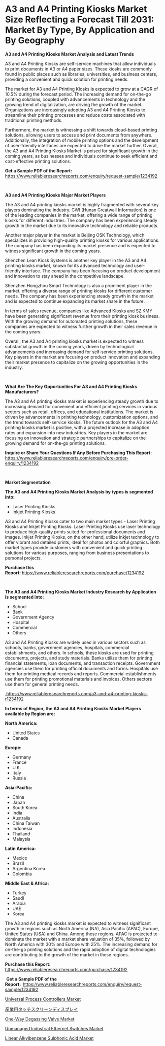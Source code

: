 <p><h1>A3 and A4 Printing Kiosks Market Size Reflecting a Forecast Till 2031: Market By Type, By Application and By Geography</h1></p><p><strong>A3 and A4 Printing Kiosks Market Analysis and Latest Trends</strong></p>
<p><p>A3 and A4 Printing Kiosks are self-service machines that allow individuals to print documents in A3 or A4 paper sizes. These kiosks are commonly found in public places such as libraries, universities, and business centers, providing a convenient and quick solution for printing needs.</p><p>The market for A3 and A4 Printing Kiosks is expected to grow at a CAGR of 10.5% during the forecast period. The increasing demand for on-the-go printing solutions, coupled with advancements in technology and the growing trend of digitalization, are driving the growth of the market. Organizations are increasingly adopting A3 and A4 Printing Kiosks to streamline their printing processes and reduce costs associated with traditional printing methods.</p><p>Furthermore, the market is witnessing a shift towards cloud-based printing solutions, allowing users to access and print documents from anywhere. Additionally, the integration of mobile printing options and the development of user-friendly interfaces are expected to drive the market further. Overall, the A3 and A4 Printing Kiosks Market is poised for significant growth in the coming years, as businesses and individuals continue to seek efficient and cost-effective printing solutions.</p></p>
<p><strong>Get a Sample PDF of the Report:&nbsp;</strong> <a href="https://www.reliableresearchreports.com/enquiry/request-sample/1234192">https://www.reliableresearchreports.com/enquiry/request-sample/1234192</a></p>
<p>&nbsp;</p>
<p><strong>A3 and A4 Printing Kiosks Major Market Players</strong></p>
<p><p>The A3 and A4 printing kiosks market is highly fragmented with several key players dominating the industry. GWI (Hunan Greatwall Information) is one of the leading companies in the market, offering a wide range of printing kiosks for different industries. The company has been experiencing steady growth in the market due to its innovative technology and reliable products.</p><p>Another major player in the market is Beijing OSK Technology, which specializes in providing high-quality printing kiosks for various applications. The company has been expanding its market presence and is expected to witness significant growth in the coming years.</p><p>Shenzhen Lean Kiosk Systems is another key player in the A3 and A4 printing kiosks market, known for its advanced technology and user-friendly interface. The company has been focusing on product development and innovation to stay ahead in the competitive landscape.</p><p>Shenzhen Hongzhou Smart Technology is also a prominent player in the market, offering a diverse range of printing kiosks for different customer needs. The company has been experiencing steady growth in the market and is expected to continue expanding its market share in the future.</p><p>In terms of sales revenue, companies like Advanced Kiosks and SZ KMY have been generating significant revenue from their printing kiosk business. With the growing demand for automated printing solutions, these companies are expected to witness further growth in their sales revenue in the coming years.</p><p>Overall, the A3 and A4 printing kiosks market is expected to witness substantial growth in the coming years, driven by technological advancements and increasing demand for self-service printing solutions. Key players in the market are focusing on product innovation and expanding their market presence to capitalize on the growing opportunities in the industry.</p></p>
<p>&nbsp;</p>
<p><strong>What Are The Key Opportunities For A3 and A4 Printing Kiosks Manufacturers?</strong></p>
<p><p>The A3 and A4 printing kiosks market is experiencing steady growth due to increasing demand for convenient and efficient printing services in various sectors such as retail, offices, and educational institutions. The market is driven by advancements in printing technology, customization options, and the trend towards self-service kiosks. The future outlook for the A3 and A4 printing kiosks market is positive, with a projected increase in adoption rates and expansion into new industries. Key players in the market are focusing on innovation and strategic partnerships to capitalize on the growing demand for on-the-go printing solutions.</p></p>
<p><strong>Inquire or Share Your Questions If Any Before Purchasing This Report:</strong> <a href="https://www.reliableresearchreports.com/enquiry/pre-order-enquiry/1234192">https://www.reliableresearchreports.com/enquiry/pre-order-enquiry/1234192</a></p>
<p>&nbsp;</p>
<p><strong>Market Segmentation</strong></p>
<p><strong>The A3 and A4 Printing Kiosks Market Analysis by types is segmented into:</strong></p>
<p><ul><li>Laser Printing Kiosks</li><li>Inkjet Printing Kiosks</li></ul></p>
<p><p>A3 and A4 Printing Kiosks cater to two main market types - Laser Printing Kiosks and Inkjet Printing Kiosks. Laser Printing Kiosks use laser technology to produce high-quality prints suited for professional documents and images. Inkjet Printing Kiosks, on the other hand, utilize inkjet technology to offer vibrant and detailed prints, ideal for photos and colorful graphics. Both market types provide customers with convenient and quick printing solutions for various purposes, ranging from business presentations to personal projects.</p></p>
<p><strong>Purchase this Report:&nbsp;</strong><a href="https://www.reliableresearchreports.com/purchase/1234192">https://www.reliableresearchreports.com/purchase/1234192</a></p>
<p>&nbsp;</p>
<p><strong>The A3 and A4 Printing Kiosks Market Industry Research by Application is segmented into:</strong></p>
<p><ul><li>School</li><li>Bank</li><li>Government Agency</li><li>Hospital</li><li>Commercial</li><li>Others</li></ul></p>
<p><p>A3 and A4 Printing Kiosks are widely used in various sectors such as schools, banks, government agencies, hospitals, commercial establishments, and others. In schools, these kiosks are used for printing documents, projects, and study materials. Banks utilize them for printing financial statements, loan documents, and transaction receipts. Government agencies use them for printing official documents and forms. Hospitals use them for printing medical records and reports. Commercial establishments use them for printing promotional materials and invoices. Others sectors use them for general printing needs.</p></p>
<p><a href="https://www.reliableresearchreports.com/a3-and-a4-printing-kiosks-r1234192">&nbsp;https://www.reliableresearchreports.com/a3-and-a4-printing-kiosks-r1234192</a></p>
<p><strong>In terms of Region, the A3 and A4 Printing Kiosks Market Players available by Region are:</strong></p>
<p>
    <p> <strong> North America: </strong>
        <ul>
            <li>United States</li>
            <li>Canada</li>
        </ul>
        </p> 
    <p> <strong> Europe: </strong>
        <ul>
            <li>Germany</li>
            <li>France</li>
            <li>U.K.</li>
            <li>Italy</li>
            <li>Russia</li>
        </ul>
        </p> 
    <p> <strong> Asia-Pacific: </strong>
        <ul>
            <li>China</li>
            <li>Japan</li>
            <li>South Korea</li>
            <li>India</li>
            <li>Australia</li>
            <li>China Taiwan</li>
            <li>Indonesia</li>
            <li>Thailand</li>
            <li>Malaysia</li>
        </ul>
        </p> 
    <p> <strong> Latin America: </strong>
        <ul>
            <li>Mexico</li>
            <li>Brazil</li>
            <li>Argentina Korea</li>
            <li>Colombia</li>
        </ul>
        </p> 
    <p> <strong> Middle East & Africa: </strong>
        <ul>
            <li>Turkey</li>
            <li>Saudi</li>
            <li>Arabia</li>
            <li>UAE</li>
            <li>Korea</li>
        </ul>
    </p>
    </p>
<p><p>The A3 and A4 printing kiosks market is expected to witness significant growth in regions such as North America (NA), Asia Pacific (APAC), Europe, United States (USA) and China. Among these regions, APAC is projected to dominate the market with a market share valuation of 35%, followed by North America with 30% and Europe with 25%. The increasing demand for on-the-go printing solutions and the rapid adoption of digital technologies are contributing to the growth of the market in these regions.</p></p>
<p><strong>Purchase this Report: </strong><a href="https://www.reliableresearchreports.com/purchase/1234192">https://www.reliableresearchreports.com/purchase/1234192</a></p>
<p>&nbsp;<strong>Get a Sample PDF of the Report:&nbsp;&nbsp;</strong><a href="https://www.reliableresearchreports.com/enquiry/request-sample/1234192">https://www.reliableresearchreports.com/enquiry/request-sample/1234192</a></p>
<p><strong></strong></p>
<p><p><a href="https://www.linkedin.com/pulse/universal-process-controllers-market-insights-cagr-trends-qtasc?trackingId=6oZ1LbOEeT3vgPadeWjRuA%3D%3D">Universal Process Controllers Market</a></p><p><a href="https://github.com/mohamedbakry57/Market-Research-Report-List-3/blob/main/661150339873.md">産業用タッチスクリーンディスプレイ</a></p><p><a href="https://github.com/Airanohannonzb68e5pb53oc1/Market-Research-Report-List-2/blob/main/one-way-degassing-valve-market.md">One-Way Degassing Valve Market</a></p><p><a href="https://www.linkedin.com/pulse/unmanaged-industrial-ethernet-switches-market-comprehensive-uz31c?trackingId=9QuDJLQ2Q2lf6ShTmEPlSA%3D%3D">Unmanaged Industrial Ethernet Switches Market</a></p><p><a href="https://issuu.com/reportprime-2/docs/linear-alkylbenzene-sulphonic-acid-market-size-203">Linear Alkylbenzene Sulphonic Acid Market</a></p></p>